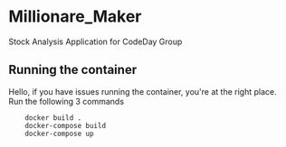 # Millionare_Maker
Stock Analysis Application for CodeDay Group

## Running the container

Hello, if you have issues running the container, you're at the right place.    
Run the following 3 commands

        docker build .
        docker-compose build
        docker-compose up